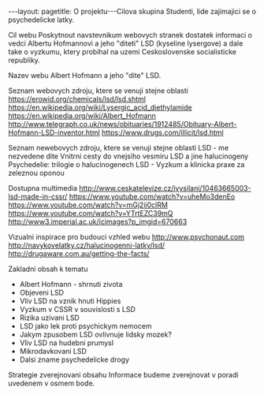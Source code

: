 ﻿---layout: pagetitle: O projektu---Cilova skupina
Studenti, lide zajimajici se o psychedelicke latky.

Cil webu
Poskytnout navstevnikum webovych stranek dostatek informaci o vedci Albertu Hofmannovi a jeho "diteti" LSD (kyseline lysergove) a dale take o vyzkumu, ktery probihal na uzemi Ceskoslovenske socialisticke republiky.

Nazev webu
Albert Hofmann a jeho "dite" LSD.

Seznam webovych zdroju, ktere se venuji stejne oblasti
https://erowid.org/chemicals/lsd/lsd.shtml
https://en.wikipedia.org/wiki/Lysergic_acid_diethylamide
https://en.wikipedia.org/wiki/Albert_Hofmann
http://www.telegraph.co.uk/news/obituaries/1912485/Obituary-Albert-Hofmann-LSD-inventor.html
https://www.drugs.com/illicit/lsd.html

Seznam newebovych zdroju, ktere se venuji stejne oblasti
LSD - me nezvedene dite
Vnitrni cesty do vnejsiho vesmiru
LSD a jine halucinogeny
Psychedelie: trilogie o halucinogenech
LSD - Vyzkum a klinicka praxe za zeleznou oponou

Dostupna multimedia 
http://www.ceskatelevize.cz/ivysilani/10463665003-lsd-made-in-cssr/
https://www.youtube.com/watch?v=uheMo3denEo
https://www.youtube.com/watch?v=mGj2ii0clRM
https://www.youtube.com/watch?v=YTrtEZC39mQ
http://www3.imperial.ac.uk/icimages?p_imgid=670663

Vizualni inspirace pro budouci vzhled webu
http://www.psychonaut.com
http://navykovelatky.cz/halucinogenni-latky/lsd/
http://drugaware.com.au/getting-the-facts/

Zakladni obsah k tematu
- Albert Hofmann - shrnuti zivota
- Objeveni LSD
- Vliv LSD na vznik hnuti Hippies
- Vyzkum v CSSR v souvislosti s LSD
- Rizika uzivani LSD
- LSD jako lek proti psychickym nemocem
- Jakym zpusobem LSD ovlivnuje lidsky mozek?
- Vliv LSD na hudebni prumysl
- Mikrodavkovani LSD
- Dalsi zname psychedelicke drogy

Strategie zverejnovani obsahu 
Informace budeme zverejnovat v poradi uvedenem v osmem bode. 

